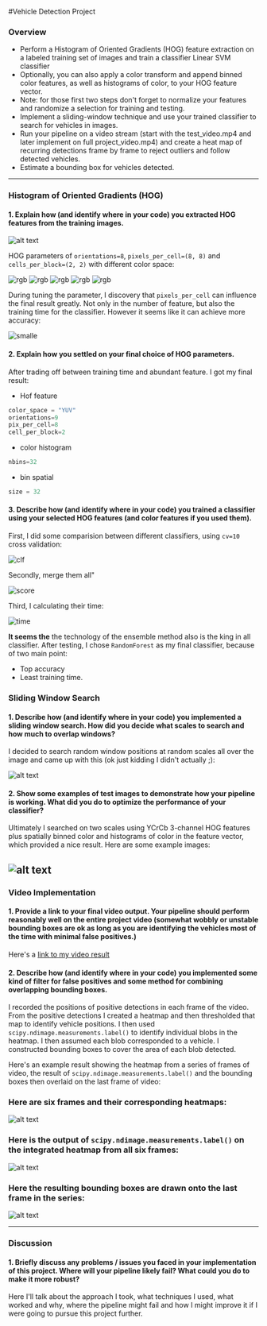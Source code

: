 #Vehicle Detection Project

### Overview

* Perform a Histogram of Oriented Gradients (HOG) feature extraction on a labeled training set of images and train a classifier Linear SVM classifier
* Optionally, you can also apply a color transform and append binned color features, as well as histograms of color, to your HOG feature vector. 
* Note: for those first two steps don't forget to normalize your features and randomize a selection for training and testing.
* Implement a sliding-window technique and use your trained classifier to search for vehicles in images.
* Run your pipeline on a video stream (start with the test_video.mp4 and later implement on full project_video.mp4) and create a heat map of recurring detections frame by frame to reject outliers and follow detected vehicles.
* Estimate a bounding box for vehicles detected.

[//]: # (Image References)
[image1]: ./examples/car_not_car.png
[image2]: ./examples/HOG_example.jpg
[image3]: ./examples/sliding_windows.jpg
[image4]: ./examples/sliding_window.jpg
[image5]: ./examples/bboxes_and_heat.png
[image6]: ./examples/labels_map.png
[image7]: ./examples/output_bboxes.png
[video1]: ./project_video.mp4


---

### Histogram of Oriented Gradients (HOG)

#### 1. Explain how (and identify where in your code) you extracted HOG features from the training images.



![alt text][image1]

HOG parameters of `orientations=8`, `pixels_per_cell=(8, 8)` and `cells_per_block=(2, 2)` with different color space:

![rgb](output_images/RGB.png)
![rgb](output_images/HLS.png)
![rgb](output_images/LUV.png)
![rgb](output_images/HSV.png)
![rgb](output_images/YCR.png)

During tuning the parameter, I discovery that `pixels_per_cell` can influence the final result greatly. Not only in the number of feature, but also the training time for the classifier. However it seems like it can achieve more accuracy:

![smalle](output_images/small.png)


#### 2. Explain how you settled on your final choice of HOG parameters.

After trading off between training time and abundant feature. I got my final result:

- Hof feature
```python
color_space = "YUV"
orientations=9
pix_per_cell=8
cell_per_block=2
```

- color histogram
```python
nbins=32
```

- bin spatial
```python
size = 32
```

#### 3. Describe how (and identify where in your code) you trained a classifier using your selected HOG features (and color features if you used them).

First, I did some comparision between different classifiers, using `cv=10` cross validation:

![clf](output_images/clf.png)

Secondly, merge them all"

![score](output_images/final_score.png)

Third, I calculating their time:

![time](output_images/time.png)

**It seems the** the technology of the ensemble method also is the king in all classifier. After testing, I chose `RandomForest` as my final classifier, because of two main point:
- Top accuracy
- Least training time.

### Sliding Window Search

#### 1. Describe how (and identify where in your code) you implemented a sliding window search.  How did you decide what scales to search and how much to overlap windows?

I decided to search random window positions at random scales all over the image and came up with this (ok just kidding I didn't actually ;):

![alt text][image3]

#### 2. Show some examples of test images to demonstrate how your pipeline is working.  What did you do to optimize the performance of your classifier?

Ultimately I searched on two scales using YCrCb 3-channel HOG features plus spatially binned color and histograms of color in the feature vector, which provided a nice result.  Here are some example images:

![alt text][image4]
---

### Video Implementation

#### 1. Provide a link to your final video output.  Your pipeline should perform reasonably well on the entire project video (somewhat wobbly or unstable bounding boxes are ok as long as you are identifying the vehicles most of the time with minimal false positives.)
Here's a [link to my video result](./project_video.mp4)


#### 2. Describe how (and identify where in your code) you implemented some kind of filter for false positives and some method for combining overlapping bounding boxes.

I recorded the positions of positive detections in each frame of the video.  From the positive detections I created a heatmap and then thresholded that map to identify vehicle positions.  I then used `scipy.ndimage.measurements.label()` to identify individual blobs in the heatmap.  I then assumed each blob corresponded to a vehicle.  I constructed bounding boxes to cover the area of each blob detected.  

Here's an example result showing the heatmap from a series of frames of video, the result of `scipy.ndimage.measurements.label()` and the bounding boxes then overlaid on the last frame of video:

### Here are six frames and their corresponding heatmaps:

![alt text][image5]

### Here is the output of `scipy.ndimage.measurements.label()` on the integrated heatmap from all six frames:
![alt text][image6]

### Here the resulting bounding boxes are drawn onto the last frame in the series:
![alt text][image7]



---

### Discussion

#### 1. Briefly discuss any problems / issues you faced in your implementation of this project.  Where will your pipeline likely fail?  What could you do to make it more robust?

Here I'll talk about the approach I took, what techniques I used, what worked and why, where the pipeline might fail and how I might improve it if I were going to pursue this project further.  

